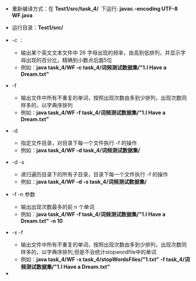 + 重新编译方式：在  <strong>Test1/src/task_4/  </strong>下运行:  <strong>javac -encoding UTF-8 WF.java  </strong>
+ 运行目录：<strong>Test1/src/  </strong>
+ -c <file> ：
  + 输出某个英文文本文件中 26 字母出现的频率，由高到低排列，并显示字母出现的百分比，精确到小数点后面5位
  + 例如：<strong>java task_4/WF -c task_4/词频测试数据集/"1.I Have a Dream.txt"</strong>
+ -f <file> 
  + 输出文件中所有不重复的单词，按照出现次数由多到少排列，出现次数同样多的，以字典序排列
  + 例如：<strong>java task_4/WF -f task_4/词频测试数据集/"1.I Have a Dream.txt"</strong>

+ -d <directory> 
  + 指定文件目录，对目录下每一个文件执行  -f <file> 的操作
  + 例如：<strong>java task_4/WF -d task_4/词频测试数据集/</strong>
+ -d -s <directory> 
  - 递归遍历目录下的所有子目录，目录下每一个文件执行  -f <file> 的操作
  - 例如：<strong>java task_4/WF -d -s task_4/词频测试数据集/</strong>
+ -f <file> -n 参数
  + 输出出现次数最多的前 n 个单词
  + 例如：<strong>java task_4/WF -f task_4/词频测试数据集/"1.I Have a Dream.txt" -n 10</strong>

+ -x <stopwordfile> -f <file> 
  + 输出文件中所有不重复的单词，按照出现次数由多到少排列，出现次数同样多的，以字典序排列,但是不会统计stopwordfile中的单词
  + 例如：<strong>java task_4/WF -x task_4/stopWordsFiles/"1.txt" -f task_4/词频测试数据集/"1.I Have a Dream.txt"</strong>
+ 